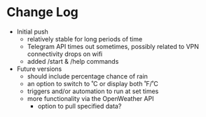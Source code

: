 # Change Log

- Initial push
	- relatively stable for long periods of time
	- Telegram API times out sometimes, possibly related to VPN connectivity drops on wifi
	- added /start & /help commands
- Future versions
	- should include percentage chance of rain
	- an option to switch to ˚C or display both ˚F/˚C
	- triggers and/or automation to run at set times
	- more functionality via the OpenWeather API
		- option to pull specified data?

